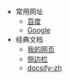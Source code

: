 <!-- _navbar.md -->

* 常用网址
  * [百度](https://www.baidu.com)
  * [Google](https://www.google.com/)
* 经典文档
  * [我的网页](/my_url.md)
  * [侧边栏](/_sidebar.md)
  * [docsify-zh](https://jingping-ye.github.io/docsify-docs-zh)